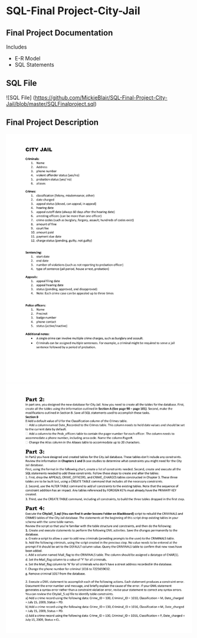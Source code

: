 # SQL-Final Project-City-Jail

## Final Project Documentation
Includes
* E-R Model
* SQL Statements

## SQL File
![SQL File] (https://github.com/MickieBlair/SQL-Final-Project-City-Jail/blob/master/SQLFinalproject.sql)


## Final Project Description
![Project Description](Final_Project_Description-1.png)
![Project Description](Final_Project_Description-2.png)



